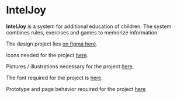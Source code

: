 # IntelJoy

**IntelJoy** is a system for additional education of children. The system combines rules, exercises and games to memorize information.


The design project lies [on figma here](https://www.figma.com/file/qRSKaMod9bn1RqyMvkAibN/Mental?node-id=0%3A1&viewport=197%2C459%2C0.06711042672395706 "Figma").

Icons needed for the project [here](https://www.dropbox.com/sh/kffpxf63ts1d24m/AAABnOdloVI68yqOz6OIZlS6a?dl=0).

Pictures / illustrations necessary for the project [here](https://www.dropbox.com/sh/hra2xxf4tv6x8vz/AADiPlY9TutEI1hwIn3QvF-Ya?dl=0).

The font required for the project is [here](https://www.dropbox.com/sh/jd9zrxrejfmv69g/AAC2M4iV3mpSZRkbrZEYxUsYa?dl=0).

Prototype and page behavior required for the project [here](https://www.figma.com/proto/qRSKaMod9bn1RqyMvkAibN/Mental?node-id=76%3A0&viewport=-1805%2C820%2C0.573470950126648&scaling=min-zoom)
